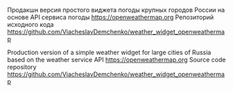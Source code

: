 Продакшн версия простого виджета погоды крупных городов России на основе API сервиса погоды https://openweathermap.org
Репозиторий исходного кода https://github.com/ViacheslavDemchenko/weather_widget_openweathermap

Production version of a simple weather widget for large cities of Russia based on the weather service API https://openweathermap.org
Source code repository https://github.com/ViacheslavDemchenko/weather_widget_openweathermap

